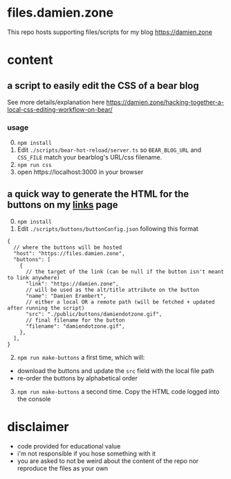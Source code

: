 # files.damien.zone

This repo hosts supporting files/scripts for my blog https://damien.zone

# content

## a script to easily edit the CSS of a bear blog

See more details/explanation here https://damien.zone/hacking-together-a-local-css-editing-workflow-on-bear/

### usage

0. `npm install`
1. Edit `./scripts/bear-hot-reload/server.ts` so `BEAR_BLOG_URL` and `CSS_FILE` match your bearblog's URL/css filename.
2. `npm run css`
3. open https://localhost:3000 in your browser

## a quick way to generate the HTML for the buttons on my [links](https://damien.zone/links) page

0. `npm install`
1. Edit `./scripts/buttons/buttonConfig.json` following this format

```jsonc
{
  // where the buttons will be hosted
  "host": "https://files.damien.zone",
  "buttons": [
    {
      // the target of the link (can be null if the button isn't meant to link anywhere)
      "link": "https://damien.zone",
      // will be used as the alt/title attribute on the button
      "name": "Damien Erambert",
      // either a local OR a remote path (will be fetched + updated after running the script)
      "src": "./public/buttons/damiendotzone.gif",
      // final filename for the button
      "filename": "damiendotzone.gif",
    },
  ],
}
```

2. `npm run make-buttons` a first time, which will:

- download the buttons and update the `src` field with the local file path
- re-order the buttons by alphabetical order

3. `npm run make-buttons` a second time. Copy the HTML code logged into the console

# disclaimer

- code provided for educational value
- i'm not responsible if you hose something with it
- you are asked to not be weird about the content of the repo nor reproduce the files as your own
